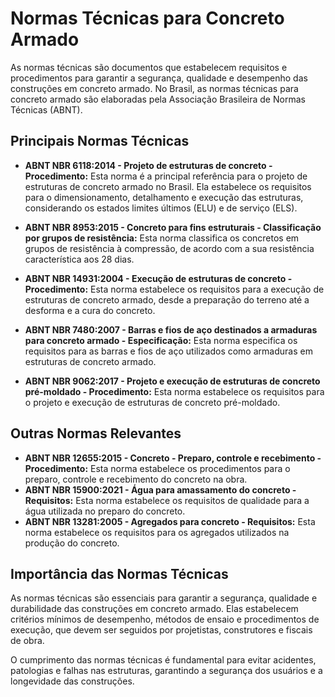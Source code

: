 # Normas Técnicas para Concreto Armado

As normas técnicas são documentos que estabelecem requisitos e procedimentos para garantir a segurança, qualidade e desempenho das construções em concreto armado. No Brasil, as normas técnicas para concreto armado são elaboradas pela Associação Brasileira de Normas Técnicas (ABNT).

## Principais Normas Técnicas

* **ABNT NBR 6118:2014 - Projeto de estruturas de concreto - Procedimento:** Esta norma é a principal referência para o projeto de estruturas de concreto armado no Brasil. Ela estabelece os requisitos para o dimensionamento, detalhamento e execução das estruturas, considerando os estados limites últimos (ELU) e de serviço (ELS).

* **ABNT NBR 8953:2015 - Concreto para fins estruturais - Classificação por grupos de resistência:** Esta norma classifica os concretos em grupos de resistência à compressão, de acordo com a sua resistência característica aos 28 dias.

* **ABNT NBR 14931:2004 - Execução de estruturas de concreto - Procedimento:** Esta norma estabelece os requisitos para a execução de estruturas de concreto armado, desde a preparação do terreno até a desforma e a cura do concreto.

* **ABNT NBR 7480:2007 - Barras e fios de aço destinados a armaduras para concreto armado - Especificação:** Esta norma especifica os requisitos para as barras e fios de aço utilizados como armaduras em estruturas de concreto armado.

* **ABNT NBR 9062:2017 - Projeto e execução de estruturas de concreto pré-moldado - Procedimento:** Esta norma estabelece os requisitos para o projeto e execução de estruturas de concreto pré-moldado.

## Outras Normas Relevantes

* **ABNT NBR 12655:2015 - Concreto - Preparo, controle e recebimento - Procedimento:** Esta norma estabelece os procedimentos para o preparo, controle e recebimento do concreto na obra.
* **ABNT NBR 15900:2021 - Água para amassamento do concreto - Requisitos:** Esta norma estabelece os requisitos de qualidade para a água utilizada no preparo do concreto.
* **ABNT NBR 13281:2005 - Agregados para concreto - Requisitos:** Esta norma estabelece os requisitos para os agregados utilizados na produção do concreto.

## Importância das Normas Técnicas

As normas técnicas são essenciais para garantir a segurança, qualidade e durabilidade das construções em concreto armado. Elas estabelecem critérios mínimos de desempenho, métodos de ensaio e procedimentos de execução, que devem ser seguidos por projetistas, construtores e fiscais de obra.

O cumprimento das normas técnicas é fundamental para evitar acidentes, patologias e falhas nas estruturas, garantindo a segurança dos usuários e a longevidade das construções.
